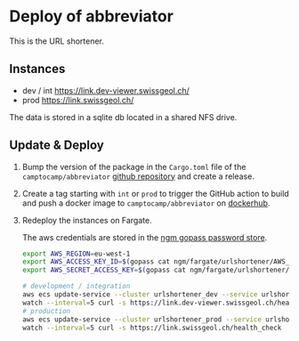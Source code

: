 # Deploy of abbreviator

This is the URL shortener.

## Instances

- dev / int https://link.dev-viewer.swissgeol.ch/
- prod https://link.swissgeol.ch/

The data is stored in a sqlite db located in a shared NFS drive.

## Update & Deploy

1. Bump the version of the package in the `Cargo.toml` file of the `camptocamp/abbreviator` [github repository](https://github.com/camptocamp/abbreviator) and create a release.

2. Create a tag starting with `int` or `prod` to trigger the GitHub action to build and push a docker image to `camptocamp/abbreviator` on [dockerhub](https://hub.docker.com/repository/docker/camptocamp/abbreviator).

3. Redeploy the instances on Fargate.

    The aws credentials are stored in the [ngm gopass password store](https://git.swisstopo.admin.ch/ngm/password-store-ngm).

    ```bash
    export AWS_REGION=eu-west-1
    export AWS_ACCESS_KEY_ID=$(gopass cat ngm/fargate/urlshortener/AWS_ACCESS_KEY_ID)
    export AWS_SECRET_ACCESS_KEY=$(gopass cat ngm/fargate/urlshortener/AWS_SECRET_ACCESS_KEY)
    ```

    ```bash
    # development / integration
    aws ecs update-service --cluster urlshortener_dev --service urlshortener_dev --force-new-deployment
    watch --interval=5 curl -s https://link.dev-viewer.swissgeol.ch/health_check
    # production
    aws ecs update-service --cluster urlshortener_prod --service urlshortener_prod --force-new-deployment
    watch --interval=5 curl -s https://link.swissgeol.ch/health_check
    ```
